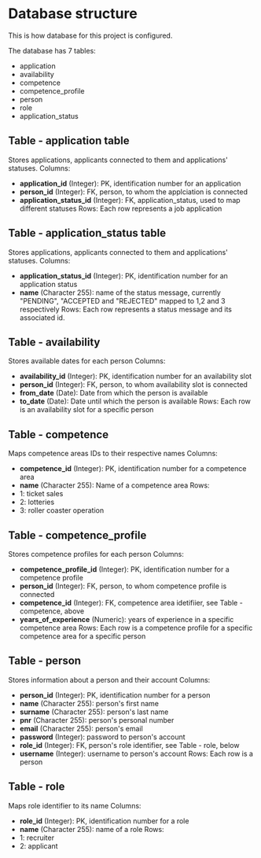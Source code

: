 # Database structure
This is how database for this project is configured. 

The database has 7 tables:
- application
- availability
- competence
- competence_profile
- person
- role
- application_status

## Table - application table
Stores applications, applicants connected to them and applications' statuses.
Columns:
- **application_id** (Integer): PK, identification number for an application
- **person_id** (Integer): FK, person, to whom the applciation is connected
- **application_status_id** (Integer): FK, application_status, used to map different statuses
Rows:
Each row represents a job application

## Table - application_status table
Stores applications, applicants connected to them and applications' statuses.
Columns:
- **application_status_id** (Integer): PK, identification number for an application status
- **name** (Character 255): name of the status message, currently "PENDING", "ACCEPTED and "REJECTED" mapped to 1,2 and 3 respectively
Rows:
Each row represents a status message and its associated id.

## Table - availability
Stores available dates for each person
Columns:
- **availability_id** (Integer): PK, identification number for an availability slot 
- **person_id** (Integer): FK, person, to whom availability slot is connected
- **from_date** (Date): Date from which the person is available
- **to_date** (Date): Date until which the person is available
Rows:
Each row is an availability slot for a specific person

## Table - competence
Maps competence areas IDs to their respective names
Columns:
- **competence_id** (Integer): PK, identification number for a competence area
- **name** (Character 255): Name of a competence area
Rows:
- 1: ticket sales
- 2: lotteries
- 3: roller coaster operation

## Table - competence_profile
Stores competence profiles for each person
Columns:
- **competence_profile_id** (Integer): PK, identification number for a competence profile
- **person_id** (Integer): FK, person, to whom competence profile is connected
- **competence_id** (Integer): FK, competence area idetifiier, see Table - competence, above
- **years_of_experience** (Numeric): years of experience in a specific competence area
Rows:
Each row is a competence profile for a specific competence area for a specific person

## Table - person
Stores information about a person and their account
Columns:
- **person_id** (Integer): PK, identification number for a person
- **name** (Character 255): person's first name
- **surname** (Character 255): person's last name
- **pnr** (Character 255): person's personal number
- **email** (Character 255): person's email
- **password** (Integer): password to person's account
- **role_id** (Integer): FK, person's role identifier, see Table - role, below
- **username** (Integer): username to person's account
Rows:
Each row is a person

## Table - role
Maps role identifier to its name
Columns:
- **role_id** (Integer):  PK, identification number for a role
- **name** (Character 255): name of a role
Rows:
- 1: recruiter
- 2: applicant

